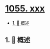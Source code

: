 # [1055. xxx](https://github.com/Tdahuyou/TNotes.leetcode/tree/main/notes/1055.%20xxx)

<!-- region:toc -->

- [1. 📝 概述](#1--概述)

<!-- endregion:toc -->

## 1. 📝 概述
